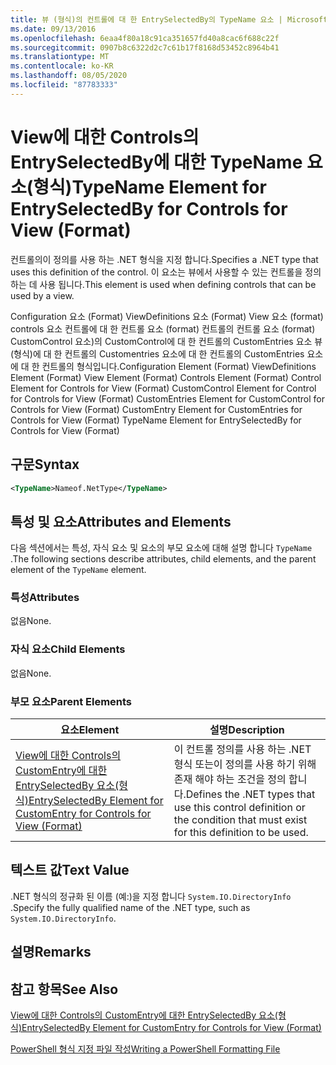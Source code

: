 ```yaml
---
title: 뷰 (형식)의 컨트롤에 대 한 EntrySelectedBy의 TypeName 요소 | Microsoft Docs
ms.date: 09/13/2016
ms.openlocfilehash: 6eaa4f80a18c91ca351657fd40a8cac6f688c22f
ms.sourcegitcommit: 0907b8c6322d2c7c61b17f8168d53452c8964b41
ms.translationtype: MT
ms.contentlocale: ko-KR
ms.lasthandoff: 08/05/2020
ms.locfileid: "87783333"
---
```

# <a name="typename-element-for-entryselectedby-for-controls-for-view-format"></a><span data-ttu-id="e871f-102">View에 대한 Controls의 EntrySelectedBy에 대한 TypeName 요소(형식)</span><span class="sxs-lookup"><span data-stu-id="e871f-102">TypeName Element for EntrySelectedBy for Controls for View (Format)</span></span>

<span data-ttu-id="e871f-103">컨트롤의이 정의를 사용 하는 .NET 형식을 지정 합니다.</span><span class="sxs-lookup"><span data-stu-id="e871f-103">Specifies a .NET type that uses this definition of the control.</span></span> <span data-ttu-id="e871f-104">이 요소는 뷰에서 사용할 수 있는 컨트롤을 정의 하는 데 사용 됩니다.</span><span class="sxs-lookup"><span data-stu-id="e871f-104">This element is used when defining controls that can be used by a view.</span></span>

<span data-ttu-id="e871f-105">Configuration 요소 (Format) ViewDefinitions 요소 (Format) View 요소 (format) controls 요소 컨트롤에 대 한 컨트롤 요소 (format) 컨트롤의 컨트롤 요소 (format) CustomControl 요소)의 CustomControl에 대 한 컨트롤의 CustomEntries 요소 뷰 (형식)에 대 한 컨트롤의 Customentries 요소에 대 한 컨트롤의 CustomEntries 요소에 대 한 컨트롤의 형식입니다.</span><span class="sxs-lookup"><span data-stu-id="e871f-105">Configuration Element (Format) ViewDefinitions Element (Format) View Element (Format) Controls Element (Format) Control Element for Controls for View (Format) CustomControl Element for Control for Controls for View (Format) CustomEntries Element for CustomControl for Controls for View (Format) CustomEntry Element for CustomEntries for Controls for View (Format) TypeName Element for EntrySelectedBy for Controls for View (Format)</span></span>

## <a name="syntax"></a><span data-ttu-id="e871f-106">구문</span><span class="sxs-lookup"><span data-stu-id="e871f-106">Syntax</span></span>

```xml
<TypeName>Nameof.NetType</TypeName>

```

## <a name="attributes-and-elements"></a><span data-ttu-id="e871f-107">특성 및 요소</span><span class="sxs-lookup"><span data-stu-id="e871f-107">Attributes and Elements</span></span>

<span data-ttu-id="e871f-108">다음 섹션에서는 특성, 자식 요소 및 요소의 부모 요소에 대해 설명 합니다 `TypeName` .</span><span class="sxs-lookup"><span data-stu-id="e871f-108">The following sections describe attributes, child elements, and the parent element of the `TypeName` element.</span></span>

### <a name="attributes"></a><span data-ttu-id="e871f-109">특성</span><span class="sxs-lookup"><span data-stu-id="e871f-109">Attributes</span></span>

<span data-ttu-id="e871f-110">없음</span><span class="sxs-lookup"><span data-stu-id="e871f-110">None.</span></span>

### <a name="child-elements"></a><span data-ttu-id="e871f-111">자식 요소</span><span class="sxs-lookup"><span data-stu-id="e871f-111">Child Elements</span></span>

<span data-ttu-id="e871f-112">없음</span><span class="sxs-lookup"><span data-stu-id="e871f-112">None.</span></span>

### <a name="parent-elements"></a><span data-ttu-id="e871f-113">부모 요소</span><span class="sxs-lookup"><span data-stu-id="e871f-113">Parent Elements</span></span>

|<span data-ttu-id="e871f-114">요소</span><span class="sxs-lookup"><span data-stu-id="e871f-114">Element</span></span>|<span data-ttu-id="e871f-115">설명</span><span class="sxs-lookup"><span data-stu-id="e871f-115">Description</span></span>|
|-------------|-----------------|
|[<span data-ttu-id="e871f-116">View에 대한 Controls의 CustomEntry에 대한 EntrySelectedBy 요소(형식)</span><span class="sxs-lookup"><span data-stu-id="e871f-116">EntrySelectedBy Element for CustomEntry for Controls for View (Format)</span></span>](./entryselectedby-element-for-customentry-for-controls-for-view-format.md)|<span data-ttu-id="e871f-117">이 컨트롤 정의를 사용 하는 .NET 형식 또는이 정의를 사용 하기 위해 존재 해야 하는 조건을 정의 합니다.</span><span class="sxs-lookup"><span data-stu-id="e871f-117">Defines the .NET types that use this control definition or the condition that must exist for this definition to be used.</span></span>|

## <a name="text-value"></a><span data-ttu-id="e871f-118">텍스트 값</span><span class="sxs-lookup"><span data-stu-id="e871f-118">Text Value</span></span>

<span data-ttu-id="e871f-119">.NET 형식의 정규화 된 이름 (예:)을 지정 합니다 `System.IO.DirectoryInfo` .</span><span class="sxs-lookup"><span data-stu-id="e871f-119">Specify the fully qualified name of the .NET type, such as `System.IO.DirectoryInfo`.</span></span>

## <a name="remarks"></a><span data-ttu-id="e871f-120">설명</span><span class="sxs-lookup"><span data-stu-id="e871f-120">Remarks</span></span>

## <a name="see-also"></a><span data-ttu-id="e871f-121">참고 항목</span><span class="sxs-lookup"><span data-stu-id="e871f-121">See Also</span></span>

[<span data-ttu-id="e871f-122">View에 대한 Controls의 CustomEntry에 대한 EntrySelectedBy 요소(형식)</span><span class="sxs-lookup"><span data-stu-id="e871f-122">EntrySelectedBy Element for CustomEntry for Controls for View (Format)</span></span>](./entryselectedby-element-for-customentry-for-controls-for-view-format.md)

[<span data-ttu-id="e871f-123">PowerShell 형식 지정 파일 작성</span><span class="sxs-lookup"><span data-stu-id="e871f-123">Writing a PowerShell Formatting File</span></span>](./writing-a-powershell-formatting-file.md)
